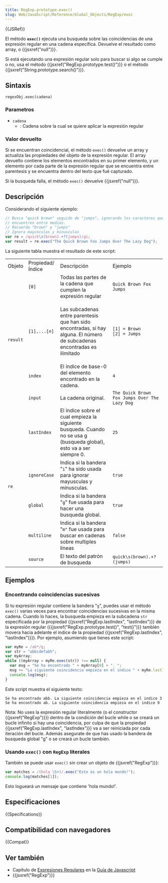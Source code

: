 ```yaml
---
title: RegExp.prototype.exec()
slug: Web/JavaScript/Reference/Global_Objects/RegExp/exec
---
```


{{JSRef}}

El método **`exec()`** ejecuta una busqueda sobre las coincidencias de una expresión regular en una cadena especifica. Devuelve el resultado como array, o {{jsxref("null")}}.

Si está ejecutando una expresión regular solo para buscar si algo se cumple o no, usa el método {{jsxref("RegExp.prototype.test()")}} o el método {{jsxref("String.prototype.search()")}}.

## Sintaxis

```
regexObj.exec(cadena)
```

### Parametros

- `cadena`
  - : Cadena sobre la cual se quiere aplicar la expresión regular

### Valor devuelto

Si se encuentran coincidencial, el método `exec()` devuelve un array y actualiza las propiedades del objeto de la expresión regular. El array devuelto contiene los elementos encontrados en su primer elemento, y un elemento por cada parte de la expresión regular que se encuentra entre parentesis y se encuentra dentro del texto que fué capturado.

Si la busqueda falla, el método `exec()` devuelve {{jsxref("null")}}.

## Descripción

Considerando el siguiente ejemplo:

```js
// Busca "quick brown" seguido de "jumps", ignorando los caracteres que se
// encuentren entre medias.
// Recuerda "brown" y "jumps"
// Ignora mayusculas y minusculas
var re = /quick\s(brown).+?(jumps)/gi;
var result = re.exec("The Quick Brown Fox Jumps Over The Lazy Dog");
```

La siguiente tabla muestra el resultado de este script:

<table class="fullwidth-table">
  <tbody>
    <tr>
      <td class="header">Objeto</td>
      <td class="header">Propiedad/Índice</td>
      <td class="header">Descripción</td>
      <td class="header">Ejemplo</td>
    </tr>
    <tr>
      <td rowspan="4"><code>result</code></td>
      <td><code>[0]</code></td>
      <td>Todas las partes de la cadena que cumplen la expresión regular</td>
      <td><code>Quick Brown Fox Jumps</code></td>
    </tr>
    <tr>
      <td><code>[1],...[<em>n</em>]</code></td>
      <td>
        <p>
          Las subcadenas entre parentesis que han sido encontradas, si hay
          alguna. El número de subcadenas encontradas es ilimitado
        </p>
      </td>
      <td>
        <code>[1] = Brown<br />[2] = Jumps</code>
      </td>
    </tr>
    <tr>
      <td><code>index</code></td>
      <td>El índice de base-0 del elemento encontrado en la cadena.</td>
      <td><code>4</code></td>
    </tr>
    <tr>
      <td><code>input</code></td>
      <td>La cadena original.</td>
      <td><code>The Quick Brown Fox Jumps Over The Lazy Dog</code></td>
    </tr>
    <tr>
      <td rowspan="5"><code>re</code></td>
      <td><code>lastIndex</code></td>
      <td>
        El índice sobre el cual empieza la siguiente busqueda. Cuando no se usa
        g (busqueda global), esto va a ser siempre 0.
      </td>
      <td><code>25</code></td>
    </tr>
    <tr>
      <td><code>ignoreCase</code></td>
      <td>
        Indica si la bandera "<code>i</code>" ha sido usada para ignorar
        mayusculas y minusculas.
      </td>
      <td><code>true</code></td>
    </tr>
    <tr>
      <td><code>global</code></td>
      <td>
        Indica si la bandera "<code>g</code>" fue usada para hacer una busqueda
        global.
      </td>
      <td><code>true</code></td>
    </tr>
    <tr>
      <td><code>multiline</code></td>
      <td>
        Indica si la bandera "<code>m"</code> fue usada para buscar en cadenas
        sobre multiples lineas
      </td>
      <td><code>false</code></td>
    </tr>
    <tr>
      <td><code>source</code></td>
      <td>El texto del patrón de busqueda</td>
      <td><code>quick\s(brown).+?(jumps)</code></td>
    </tr>
  </tbody>
</table>

## Ejemplos

### Encontrando coincidencias sucesivas

Si tu expresión regular contiene la bandera "`g`", puedes usar el método `exec()` varias veces para encontrar coincidencias sucesivas en la misma cadena. Cuando lo haces, la busqueda empieza en la subcadena `str` especificada por la propiedad {{jsxref("RegExp.lastIndex", "lastIndex")}} de la expresión regular ({{jsxref("RegExp.prototype.test()", "test()")}} también movera hacia adelante el indice de la propiedad {{jsxref("RegExp.lastIndex", "lastIndex")}}). Por ejemplo, asumiendo que tienes este script:

```js
var myRe = /ab*/g;
var str = "abbcdefabh";
var myArray;
while ((myArray = myRe.exec(str)) !== null) {
  var msg = "Se ha encontrado " + myArray[0] + ". ";
  msg += "La siguiente coincidencia empieza en el indice " + myRe.lastIndex;
  console.log(msg);
}
```

Este script muestra el siguiente texto:

```
Se ha encontrado abb. La siguiente coincidencia empieza en el indice 3
Se ha encontrado ab. La siguiente coincidencia empieza en el indice 9
```

Nota: No uses la expresión regular literalmente (o el constructor {{jsxref("RegExp")}}) dentro de la condición del bucle while o se creará un bucle infinito si hay una coincidencia, por culpa de que la propiedad {{jsxref("RegExp.lastIndex", "lastIndex")}} va a ser reiniciada por cada iteración del bucle. Además asegurate de que has usado la bandera de busqueda global "g" o se creará un bucle también.

### Usando `exec()` con `RegExp` literales

También se puede usar `exec()` sin crear un objeto de {{jsxref("RegExp")}}:

```js
var matches = /(hola \S+)/.exec("Esto es un hola mundo!");
console.log(matches[1]);
```

Esto logueará un mensaje que contiene 'hola mundo!'.

## Especificaciones

{{Specifications}}

## Compatibilidad con navegadores

{{Compat}}

## Ver también

- Capítulo de [Expresiones Regulares](/es/docs/Web/JavaScript/Guide/Regular_Expressions) en la [Guía de Javascript](/es/docs/Web/JavaScript/Guide)
- {{jsxref("RegExp")}}
